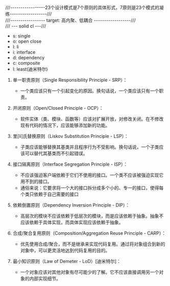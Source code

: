 ///-----------------23个设计模式是7个原则的具体形式，7原则是23个模式的凝练------------------/// <br />
///----------------- target: 高内聚、低耦合 ------------------/// <br />
/// --- solid cl ---///

- s: single
- o: open close
- l: li
- i: interface
- d: dependency
- c: composite
- l: least(迪米特尔)

1. 单一职责原则（Single Responsibility Principle - SRP）：
    - 一个类应该只有一个引起变化的原因。换句话说，一个类应该只有一个职责。

2. 开闭原则（Open/Closed Principle - OCP）：
    - 软件实体（类、模块、函数等）应该对扩展开放，对修改关闭。在不修改现有代码的情况下，应该能够添加新的功能。

3. 里[li]氏替换原则（Liskov Substitution Principle - LSP）：
    - 子类应该能够替换其基类并且程序行为不受影响。换句话说，一个子类应该可以替代其基类而不引起错误。

4. 接口隔离原则（Interface Segregation Principle - ISP）：
    - 不应该强迫客户端依赖于它们不使用的接口。一个类不应该被强迫实现它用不到的接口。
    - 通俗来说：它要求将一个大的接口拆分成多个小的、专一的接口，使得每个类只依赖于自己需要的接口

5. 依赖倒置原则（Dependency Inversion Principle - DIP）：
    - 高层次的模块不应该依赖于低层次的模块，而是应该依赖于抽象。抽象不应该依赖于具体实现，而具体实现应该依赖于抽象。

6. 合成/聚合复用原则（Composition/Aggregation Reuse Principle - CARP）：
    - 优先使用合成/聚合，而不是继承来实现代码复用。通过将对象组合到新的对象中，可以更灵活地达到代码复用的目的。

7. 最小知识原则（Law of Demeter - LoD）[迪米特尔]：
    - 一个对象应该对其他对象有尽可能少的了解。它不应该直接调用另一个对象的内部实现细节。
